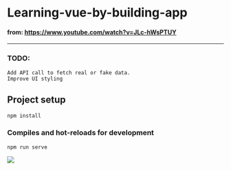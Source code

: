 # Learning-vue-by-building-app

#### from: https://www.youtube.com/watch?v=JLc-hWsPTUY

------------

### TODO:
```
Add API call to fetch real or fake data.
Improve UI styling
```

## Project setup
```
npm install
```

### Compiles and hot-reloads for development
```
npm run serve
```

![](https://raw.githubusercontent.com/theeverythinggeek/Learning-vue-by-building-app2/master/preview.jpg)